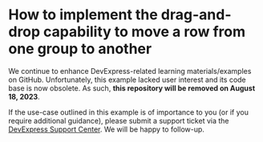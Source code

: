 
# How to implement the drag-and-drop capability to move a row from one group to another

We continue to enhance DevExpress-related learning materials/examples on GitHub. Unfortunately, this example lacked user interest and its code base is now obsolete. As such, **this repository will be removed on August 18, 2023**.

If the use-case outlined in this example is of importance to you (or if you require additional guidance), please submit a support ticket via the [DevExpress Support Center](https://supportcenter.devexpress.com). We will be happy to follow-up.